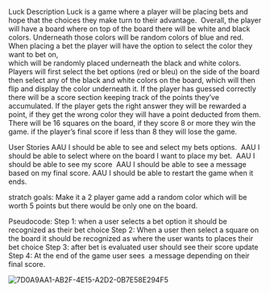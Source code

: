 
Luck Description
Luck is a game where a player will be placing bets and hope that the choices they make turn to their advantage. 
Overall, the player will have a board where on top of the board there will be white and black colors.
Underneath those colors will be random colors of blue and red. 
When placing a bet the player will have the option to select the color they want to bet on,  
which will be randomly placed underneath the black and white colors. 
Players will  first select the bet options (red or bleu) on the side of the board then select any of the black and white colors on the board,
which will then flip and display the color underneath it.
If the player has guessed correctly there will be a score section keeping  track of the points they’ve accumulated. 
If the player gets the right answer they will be rewarded a point, 
if they get the wrong color they will have a point deducted from them.
There will be 16 squares on the board, if they score  8 or more they win the game. 
if the player’s final score if less than 8 they will lose the game.

User Stories
AAU I should be able to see and select my bets options. 
AAU I should be able to select where on the board I want to place my bet. 
AAU I should be able to see my score 
AAU I should be able to see a message based on my final score.
AAU I should be able to restart the game when it ends.


stratch goals:
Make it a 2 player game
add a random color which will be worth 5 points but there would be only one on the board.

Pseudocode: Step 1: when a user selects a bet option it should be recognized as their bet choice
Step 2: When a user then select a square on the board it should be recognized as where the user wants to places their bet choice
Step 3: after bet is evaluated user should see their score update
Step 4: At the end of the game user sees  a message depending on their final score. 

![7D0A9AA1-AB2F-4E15-A2D2-0B7E58E294F5](https://github.com/user-attachments/assets/2c8a8b5e-314f-41ba-9800-b05946a6891a)

